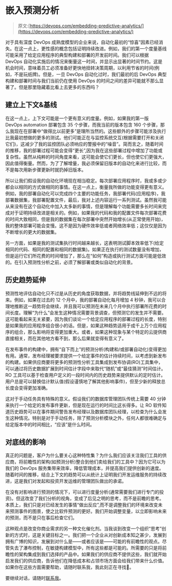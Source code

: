 # 嵌入预测分析

> 原文:[https://devops.com/embedding-predictive-analytics/](https://devops.com/embedding-predictive-analytics/)

对于具有深度 DevOps 成熟度模型的企业来说，自动化最初的“惊喜”因素已经消失。在这一点上，更性感的概念包括证明持续改进。例如，我们的第一个度量基线可能采用了给定应用程序的典型构建和部署的开发前时间。我们可以根据 DevOps 自动化实施后的情况来衡量这一时间，并显示出显著的时间节约。这是机会时间，意味着员工必须准备好更快地扭转决策周期，以利用节省的时间(例如，不是玩纸牌)。但是，一旦 DevOps 自动化过时，我们最初的后 DevOps 典型构建和部署时间与我们当前仍在使用 DevOps 的时间之间的差异可能就不那么显著了。但是那里隐藏着比看上去更多的东西吗？

## **建立上下文&基线** 

在这一点上，上下文可能是一个更有意义的度量。例如，如果我的第一版 DevOps automation 部署包含 35 个步骤，而我当前的版本包含 160 个步骤，那么我现在在部署中“做得比以前更多”是理所当然的。这些额外的步骤可能涉及执行比我最初想做的更多的测试。他们可能正在与监控系统交互(根据需要打开和关闭它们)，这减少了我的监控团队必须响应的警报中的“噪音”。简而言之，随着时间的推移，我的部署过程可能会变得“更长”,因为我在这些部署过程中增加了功能或复杂性。虽然从纯粹的时间角度来看，这可能会使它们更长，但也使它们更强大，因此值得衡量。然而，为了了解增量，我必须保留旧版本的自动化来进行比较，而不是每次用新步骤更新时就扔掉旧版本。

所以让我们假设我的自动化环境现在相当稳定。每次部署应用程序时，我或多或少都会以相同的方式做相同的事情。在这一点上，衡量我所做的功能变得更有意义。例如，我的部署自动化可以完成四个主要的功能任务，我部署代码(应用程序)，我部署数据集，我部署配置文件，最后，我对上述内容运行一系列测试。虽然我可能从来没有在这个自动化中加入太多新的事情，但是理解每个功能需要多长时间来完成对于证明持续改进是相关的。例如，如果我的代码和我的配置文件每次部署花费的时间大致相同，但是我的数据集在每次部署中突然开始增长(从正常使用开始)，我的整体部署可能会变慢。这不是因为硬件效率低或者网络效率低；这仅仅是因为不断增长的更大的数据集。

另一方面，如果是我的测试集执行时间越来越长，这表明测试脚本效率低下(给定相同的代码、相同的配置和相同的数据集)。如果正在执行的测试数量没有增加，但是运行它们所花费的时间增加了，那么在“如何”构造或执行测试方面可能是低效的。在引入预测性分析之前，必须了解部署或类似自动化的背景。

## **历史趋势延伸** 

预测性地评估自动化只不过是从历史的角度获取数据，并将趋势线延伸到不远的将来。例如，如果在过去的 12 个月中，我的部署自动化每月增加 4 秒钟，我可以合理地推断这一趋势将会继续，并且我可以预测在未来几个月中执行部署所花费的时间长度。理解“为什么”会发生这种情况需要背景调查，但预测它的发生并不需要。这可能看起来无关紧要，因为我们谈论一个给定应用程序的部署过程的长度，特别是如果我的应用程序组合很小的话。但是，如果这种趋势适用于成千上万个应用程序的组合，那么影响将变得更加重大。或者，如果这种现象与某个特定的云提供商直接相关，而在其他地方看不到，那么后果就变得有意义了。

在发布事件的构建中，拥有“自下而上”的预测分析(构建和/或部署自动化)变得更加有用。通常，发布经理被要求提供一个给定事件的估计持续时间，以考虑到新发布的构建。如果供应商要将更多的预测性分析工具集成到发布协调(RO)工具集中，可以通过将历史数据扩展到时间估计字段中来取代“随机”或“最佳猜测”时间估计。RO 工具可以基于检查用户定义的一段时间内的历史趋势来提供默认的定时估计。用户总是可以替换估计默认值(假设谨慎地了解其他影响事件)，但至少新的释放总长度会变得更加准确。

这对于手动任务具有特殊的意义。假设我们的数据库管理团队传统上需要 40 分钟来执行一个给定的发布事件更新，但是现在运行的时间比这长得多。让 RO 软件知道历史趋势可以在事件期间警告发布经理以及数据库团队经理，以检查为什么会发生这种情况。特别是对于手动任务，除了预测分析模块之外，任何人都很难确定与给定版本中的时间相比，“应该”是什么时间。

## **对底线的影响**

真正的问题是，客户为什么要关心这种特性集？为什么我们应该关注我们工具的供应商，将前瞻性的架构(如预测分析)整合到他们卖给我们的工具中？因为它可以为我们的 DevOps 服务集带来效率，降低管理成本，并提高我们提供创新的速度。随着时间的推移，结合上下文的趋势可以从统计上证明我们开发运维服务的持续改进，这是我们对发起和投资开发运维的管理团队做出的承诺。

在没有对影响进行预测的情况下，可以进行度量分析(通常需要我们进行专门的投资)。但这改变了我们分析的视角，变成了后见之明的思考，而不是前瞻的思考。本质上，我们只是对已经发生的事情“做出反应”,而不是调整我们的环境来改变未来预测事件的图景，使之比软件预测的更好。我们开始调整变量，以立即影响未来的预测，而不是只在事后检查它们。

这种观点是改变你商业需求的另一种文化催化剂。当我谈到改变一个组织“思考”创新的方式时，这是关键目标之一。我们把一个企业从对创新成本知之甚少，发展到拥有广博的知识，发展到对什么是——或者应该是——可能的有前瞻性的观点。尽管失去了瀑布控制，在敏捷构建模型中，所有这些都是可能的。所需要的只是将前瞻性的架构集成到我们选择的产品中。如果我们的供应商不提供这些，我们就开始启发我们的供应商，告诉他们在降低成本和占领市场方面会给我们带来什么价值。如果你在这些方面需要帮助，请随时联系我，我此刻正在寻找🙂。

要继续对话，请随时[联系我](/cdn-cgi/l/email-protection#aec5dcc7dddac7cfc080c0cbc2ddc1c0eec6c1dac3cfc7c280cdc1c3)。